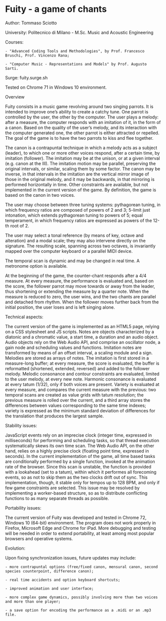 # Fuity - a game of chants

Author: Tommaso Sciotto

University: Politecnico di Milano - M.Sc. Music and Acoustic Engineering

Courses:

	- "Advanced Coding Tools and Methodologies", by Prof. Francesco Bruschi, Prof. Vincenzo Rana;
	
	- "Computer Music - Representations and Models" by Prof. Augusto Sarti.

Surge: fuity.surge.sh

Tested on Chrome 71 in Windows 10 environment.




Overview

Fuity consists in a music game revolving around two singing parrots.
It is intended to improve one’s ability to create a catchy tune.
One parrot is controlled by the user, the other by the computer. The user plays a melody: after a measure, the computer responds with an imitation of it, in the form of a canon.
Based on the quality of the user’s melody, and its interaction with the computer generated one, the other parrot is either attracted or repelled.
The goal of the game is to have the two parrots to kiss and flee together.

The canon is a contrapuntal technique in which a melody acts as a subject (leader), to which one or more other voices respond, after a certain time, by imitation (follower).
The imitation may be at the unison, or at a given interval (e.g. canon at the III).
The imitation motion may be parallel, preserving the original intervals, or similar, scaling them by some factor.
The canon may be inverse, in that intervals in the imitation are the vertical mirror image of those in the original melody, and it may be backwards, in that mirroring is performed horizontally in time. 
Other constraints are available, but not implemented in the current version of the game.
By definition, the game is based on the canon in two voices.

The user may choose between three tuning systems: pythagorean tuning, in which frequency ratios are composed of powers of 2 and 3; 5-limit just intonation, which extends pythagorean tuning to powers of 5; equal temperament, in which frequency ratios are expressed as powers of the 12-th root of 2.

The user may select a tonal reference (by means of key, octave and alteration) and a modal scale; they may also intervene directly on the signature. The resulting scale, spanning across two octaves, is invariantly mapped over the computer keyboard or a parallel MIDI device.

The temporal scan is dynamic and may be changed in real time.
A metronome option is available.

At the beginning of the game, the counter-chant responds after a 4/4 measure.
At every measure, the performance is evaluated and, based on the score, the follower parrot may move towards or away from the leader, thus shortening or extending the measure by a quarter note.
When the measure is reduced to zero, the user wins, and the two chants are parallel and detached from rhythm.
When the follower moves further back from the initial position, the user loses and is left singing alone.



Technical aspects:

The current version of the game is implemented as an HTML5 page, relying on a CSS stylesheet and JS scripts.
Notes are objects characterized by a diatonic and a chromatic value, a start time, a duration and an audio object.
Audio objects rely on the Web Audio API, and comprise an oscillator node, a gain node and scheduling values and functions.
Imitation notes are transformed by means of an offset interval, a scaling module and a sign.
Melodies are stored as arrays of notes. The imitation is first stored in a measure-long buffer; at every measure, the score is evaluated, the buffer is reformatted (shortened, extended, reversed) and added to the follower melody.
Melodic consonance and contour constraints are evaluated, limited to the user melody, at every new note.
Harmonic consonance is evaluated at every tatum (1/32), only if both voices are present.
Variety is evaluated at every measure, and compares the current measure with the previous: two temporal scans are created as value grids with tatum resolution; the previous measure is rolled over the current, and a third array stores the differences between values corresponding to the same time indexes; variety is expressed as the minimum standard deviation of differences for the translation that produces the largest sample.



Stability issues:

JavaScript events rely on an imprecise clock (integer time, expressed in milliseconds) for performing and scheduling tasks, so that thread execution systematically skews its own time scan.
The Web Audio API, on the other hand, relies on a highly precise clock (floating point time, expressed in seconds).
In the current implementation of the game, all time based tasks are conditionally performed by a single function, invoked at the animation rate of the browser. Since this scan is unstable, the function is provided with a lookahead (set to a tatum), within which it performes all forecoming events, so as not to skip them as the two clocks drift out of sync.
This implementation, though, it stable only for tempos up to 128 BPM, and only if few game constraints are selected.
This issue may be resolved by implementing a worker-based structure, so as to distribute conflicting functions to as many separate threads as possible.



Portability issues:

The current version of Fuity was developed and tested in Chrome 72, Windows 10 (64-bit) environment.
The program does not work properly in Firefox, Microsoft Edge and Chrome for iPad. More debugging and testing will be needed in order to extend portability, at least among most popular browsers and operative systems.



Evolution:

Upon fixing synchronization issues, future updates may include:

	- more contrapuntal options (free/fixed canon, mensural canon, second species counterpoint, difference canon);
	
	- real time accidents and option keyboard shortcuts;
	
	- improved animation and user interface;
	
	- more complex game dynamics, possibly involving more than two voices and more than one player;
	
	- a save option for encoding the performance as a .midi or an .mp3 file.
